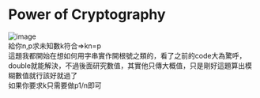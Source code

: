 # Power of Cryptography
![image](https://github.com/10360555iamnn/UVAdataset/assets/95529963/8255ae75-2119-4930-bb40-5a31387b8673)  
給你n,p求未知數k符合=>kn=p  
這題我都開始在想如何用字串實作開根號之類的，看了之前的code大為驚呼，double就能解決，不過後面研究數值，其實他只傳大概值，只是剛好這題算出模糊數值就行該好就過了  
如果你要求k只需要做p1/n即可  
